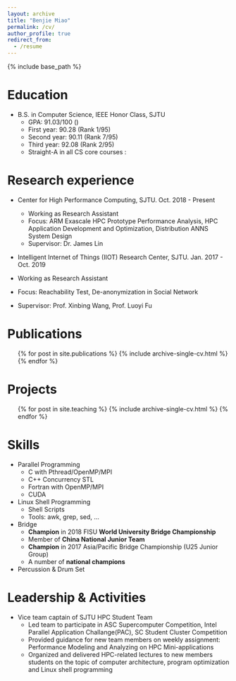 ```yaml
---
layout: archive
title: "Benjie Miao"
permalink: /cv/
author_profile: true
redirect_from:
  - /resume
---
```


{% include base_path %}

Education
======
* B.S. in Computer Science, IEEE Honor Class, SJTU 
  * GPA: 91.03/100 ()
  * First year: 90.28 (Rank 1/95)
  * Second year: 90.11 (Rank 7/95)
  * Third year: 92.08 (Rank 2/95)
  * Straight-A in all CS core courses : 

Research experience
======
* Center for High Performance Computing, SJTU. Oct. 2018 - Present
  * Working as Research Assistant
  * Focus: ARM Exascale HPC Prototype Performance Analysis, HPC Application Development and Optimization, Distribution ANNS System Design
  * Supervisor: Dr. James Lin

*  Intelligent Internet of Things (IIOT) Research Center, SJTU. Jan. 2017 - Oct. 2019
  * Working as Research Assistant
  * Focus: Reachability Test, De-anonymization in Social Network
  * Supervisor: Prof. Xinbing Wang, Prof. Luoyi Fu
  

Publications
======
  <ul>{% for post in site.publications %}
    {% include archive-single-cv.html %}
  {% endfor %}</ul>

<!-- 
Talks
======
  <ul>{% for post in site.talks %}
    {% include archive-single-talk-cv.html %}
  {% endfor %}</ul> -->
  
Projects <!-- teaching -->
======
  <ul>{% for post in site.teaching %}
    {% include archive-single-cv.html %}
  {% endfor %}</ul>
  

  
Skills
======
* Parallel Programming
  * C with Pthread/OpenMP/MPI
  * C++ Concurrency STL
  * Fortran with OpenMP/MPI
  * CUDA
* Linux Shell Programming
  * Shell Scripts
  * Tools: awk, grep, sed, ...  
* Bridge
  * **Champion** in 2018 FISU **World University Bridge Championship**
  * Member of **China National Junior Team**
  * **Champion** in 2017 Asia/Pacific Bridge Championship (U25 Junior Group)
  * A number of **national champions**
* Percussion & Drum Set

 
Leadership & Activities
======
* Vice team captain of SJTU HPC Student Team
  * Led team to participate in ASC Supercomputer Competition, Intel Parallel Application Challange(PAC), SC Student Cluster Competition
  * Provided guidance for new team members on weekly assignment: Performance Modeling and Analyzing on HPC Mini-applications
  * Organized and delivered HPC-related lectures to new members students on the topic of computer architecture, program optimization and Linux shell programming